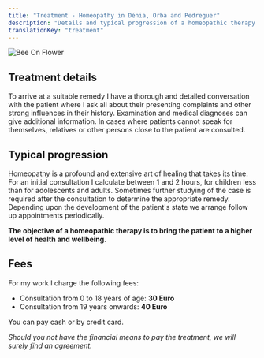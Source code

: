 ```yaml
---
title: "Treatment - Homeopathy in Dénia, Orba and Pedreguer"
description: "Details and typical progression of a homeopathic therapy at Homeopathy in Dénia, Orba and Pedreguer"
translationKey: "treatment"
---
```


![Bee On Flower](/images/bee_flower.jpg)

## Treatment details

To arrive at a suitable remedy I have a thorough and detailed conversation with the patient where I ask all about their presenting complaints and other strong influences in their history. Examination and medical diagnoses can give additional information. In cases where patients cannot speak for themselves, relatives or other persons close to the patient are consulted.

## Typical progression

Homeopathy is a profound and extensive art of healing that takes its time. For an initial consultation I calculate between 1 and 2 hours, for children less than for adolescents and adults. Sometimes further studying of the case is required after the consultation to determine the appropriate remedy. Depending upon the development of the patient's state we arrange follow up appointments periodically.

**The objective of a homeopathic therapy is to bring the patient to a higher level of health and wellbeing.**

## Fees

For my work I charge the following fees:

* Consultation from 0 to 18 years of age: **30 Euro**
* Consultation from 19 years onwards: **40 Euro**

You can pay cash or by credit card.

_Should you not have the financial means to pay the treatment, we will surely find an agreement._
